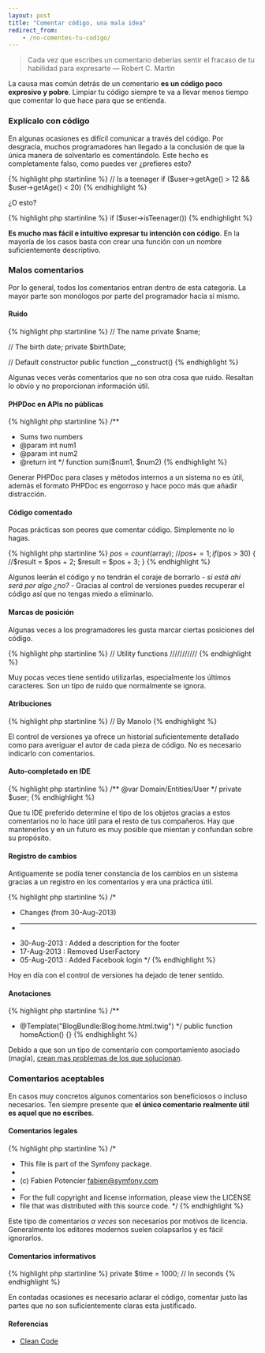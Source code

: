 ```yaml
---
layout: post
title: "Comentar código, una mala idea"
redirect_from:
    - /no-comentes-tu-codigo/
---
```


> Cada vez que escribes un comentario deberías sentir el fracaso de tu habilidad para expresarte — Robert C. Martin

La causa mas común detrás de un comentario **es un código poco expresivo y pobre**. Limpiar tu código siempre te va a llevar menos tiempo que comentar lo que hace para que se entienda.

<!--more-->

### Explícalo con código
En algunas ocasiones es difícil comunicar a través del código. Por desgracia, muchos programadores han llegado a la conclusión de que la única manera de solventarlo es comentándolo. Este hecho es completamente falso, como puedes ver ¿prefieres esto?

{% highlight php startinline %}
// Is a teenager
if ($user->getAge() > 12 && $user->getAge() < 20)
{% endhighlight %}

¿O esto?

{% highlight php startinline %}
if ($user->isTeenager())
{% endhighlight %}

**Es mucho mas fácil e intuitivo expresar tu intención con código**. En la mayoría de los casos basta con crear una función con un nombre suficientemente descriptivo.

### Malos comentarios
Por lo general, todos los comentarios entran dentro de esta categoría. La mayor parte son monólogos por parte del programador hacia si mismo.

#### Ruido
{% highlight php startinline %}
// The name
private $name;

// The birth date;
private $birthDate;

// Default constructor
public function __construct()
{% endhighlight %}

Algunas veces verás comentarios que no son otra cosa que ruido. Resaltan lo obvio y no proporcionan información útil.

#### PHPDoc en APIs no públicas
{% highlight php startinline %}
/**
 * Sums two numbers
 * @param int num1
 * @param int num2
 * @return int
 */
function sum($num1, $num2)
{% endhighlight %}

Generar PHPDoc para clases y métodos internos a un sistema no es útil, además el formato PHPDoc es engorroso y hace poco más que añadir distracción.

#### Código comentado
Pocas prácticas son peores que comentar código. Simplemente no lo hagas.

{% highlight php startinline %}
$pos = count($array);
//$pos += 1;
if ($pos > 30) {
    //$result = $pos + 2;
    $result = $pos + 3;
}
{% endhighlight %}

Algunos leerán el código y no tendrán el coraje de borrarlo - *si está ahí será por algo ¿no?* - Gracias al control de versiones puedes recuperar el código así que no tengas miedo a eliminarlo.

#### Marcas de posición
Algunas veces a los programadores les gusta marcar ciertas posiciones del código.

{% highlight php startinline %}
// Utility functions ///////////
{% endhighlight %}

Muy pocas veces tiene sentido utilizarlas, especialmente los últimos caracteres. Son un tipo de ruido que normalmente se ignora.

#### Atribuciones
{% highlight php startinline %}
// By Manolo
{% endhighlight %}

El control de versiones ya ofrece un historial suficientemente detallado como para averiguar el autor de cada pieza de código. No es necesario indicarlo con comentarios.

#### Auto-completado en IDE
{% highlight php startinline %}
/** @var Domain/Entities/User */
private $user;
{% endhighlight %}

Que tu IDE preferido determine el tipo de los objetos gracias a estos comentarios no lo hace útil para el resto de tus compañeros. Hay que mantenerlos y en un futuro es muy posible que mientan y confundan sobre su propósito.

#### Registro de cambios
Antiguamente se podía tener constancia de los cambios en un sistema gracias a un registro en los comentarios y era una práctica útil.

{% highlight php startinline %}
/*
 * Changes (from 30-Aug-2013)
 * --------------------------
 * 30-Aug-2013 : Added a description for the footer
 * 17-Aug-2013 : Removed UserFactory
 * 05-Aug-2013 : Added Facebook login
 */
{% endhighlight %}

Hoy en día con el control de versiones ha dejado de tener sentido.

#### Anotaciones
{% highlight php startinline %}
/**
 * @Template("BlogBundle:Blog:home.html.twig")
 */
public function homeAction() {}
{% endhighlight %}

Debido a que son un tipo de comentario con comportamiento asociado (magia), [crean mas problemas de los que solucionan](/no-uses-anotaciones/).

### Comentarios aceptables
En casos muy concretos algunos comentarios son beneficiosos o incluso necesarios. Ten siempre presente que **el único comentario realmente útil es aquel que no escribes**.

#### Comentarios legales
{% highlight php startinline %}
/*
 * This file is part of the Symfony package.
 *
 * (c) Fabien Potencier <fabien@symfony.com>
 *
 * For the full copyright and license information, please view the LICENSE
 * file that was distributed with this source code.
 */
{% endhighlight %}

Este tipo de comentarios *a veces* son necesarios por motivos de licencia. Generalmente los editores modernos suelen colapsarlos y es fácil ignorarlos.

#### Comentarios informativos
{% highlight php startinline %}
private $time = 1000; // In seconds
{% endhighlight %}

En contadas ocasiones es necesario aclarar el código, comentar justo las partes que no son suficientemente claras esta justificado.

#### Referencias

- [Clean Code](http://amzn.to/1vXD2Jm)